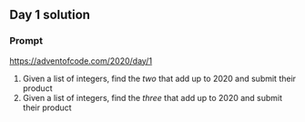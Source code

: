 ## Day 1 solution

### Prompt
https://adventofcode.com/2020/day/1

1) Given a list of integers, find the *two* that add up to 2020 and submit their product
2) Given a list of integers, find the *three* that add up to 2020 and submit their product